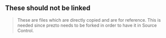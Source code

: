 ## These should not be linked
> These are files which are directly copied and are for reference.
> This is needed since prezto needs to be forked in order to have it in Source Control.
